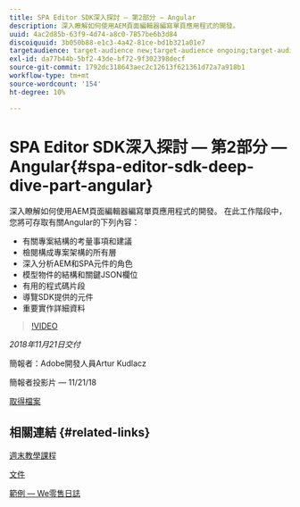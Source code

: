```yaml
---
title: SPA Editor SDK深入探討 — 第2部分 — Angular
description: 深入瞭解如何使用AEM頁面編輯器編寫單頁應用程式的開發。
uuid: 4ac2d85b-63f9-4d74-a8c0-7857be6b3d84
discoiquuid: 3b050b88-e1c3-4a42-81ce-bd1b321a01e7
targetaudience: target-audience new;target-audience ongoing;target-audience upgrader
exl-id: da77b44b-5bf2-43de-bf72-9f302398decf
source-git-commit: 1792dc318643aec2c12613f621361d72a7a918b1
workflow-type: tm+mt
source-wordcount: '154'
ht-degree: 10%

---
```


# SPA Editor SDK深入探討 — 第2部分 — Angular{#spa-editor-sdk-deep-dive-part-angular}

深入瞭解如何使用AEM頁面編輯器編寫單頁應用程式的開發。 在此工作階段中，您將可存取有關Angular的下列內容：

* 有關專案結構的考量事項和建議
* 檢閱構成專案架構的所有層
* 深入分析AEM和SPA元件的角色
* 模型物件的結構和關鍵JSON欄位
* 有用的程式碼片段
* 導覽SDK提供的元件
* 重要實作詳細資料

>[!VIDEO](https://video.tv.adobe.com/v/25503/?quality-9)

*2018年11月21日交付*

簡報者：Adobe開發人員Artur Kudlacz

簡報者投影片 — 11/21/18

[取得檔案](assets/aem-gems-aem-spaeditorangular-112118.pdf)

## 相關連結 {#related-links}

[週末教學課程](https://experienceleague.adobe.com/docs/experience-manager-learn/getting-started-wknd-tutorial-develop/overview.html)

[文件](https://helpx.adobe.com/tw/experience-manager/6-4/sites/developing/using/spa-overview.html)

[範例 — We零售日誌](https://github.com/adobe/aem-sample-we-retail-journal)

<!--
[Get back to the Overview](https://helpx.adobe.com/experience-manager/kt/eseminars/gems/aem-index.html)
-->
